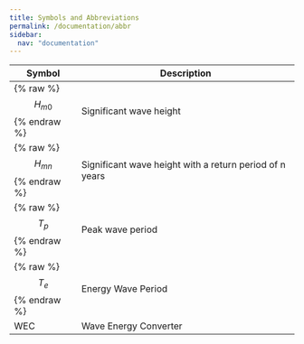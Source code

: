 ```yaml
---
title: Symbols and Abbreviations
permalink: /documentation/abbr
sidebar:
  nav: "documentation"
---
```


| Symbol | Description|
|--------|------------|
|{% raw %}$$H_{m0}$${% endraw %} | Significant wave height |
|{% raw %}$$H_{mn}$${% endraw %} | Significant wave height with a return period of n years |
|{% raw %}$$T_{p}$${% endraw %} | Peak wave period |
|{% raw %}$$T_{e}$${% endraw %} | Energy Wave Period |
| WEC | Wave Energy Converter |